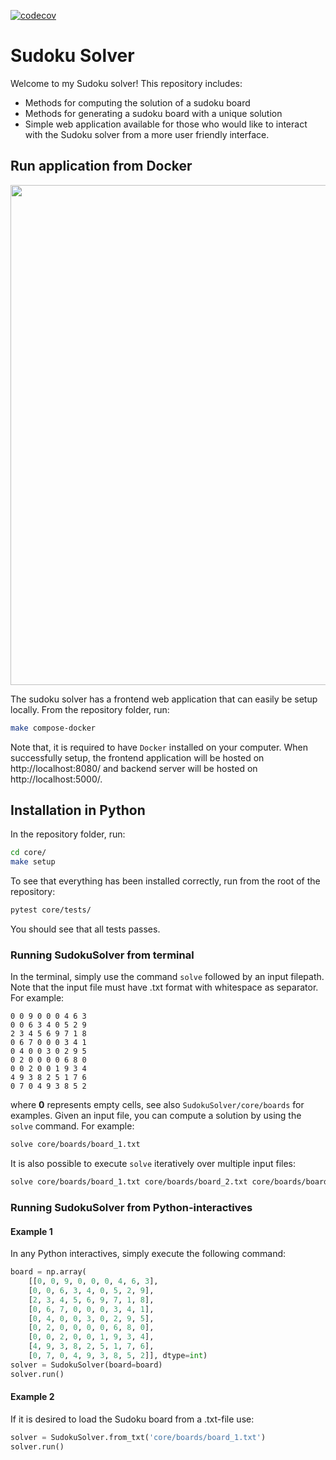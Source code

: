 [![codecov](https://codecov.io/gh/Sche7/SudokuSolver/branch/main/graph/badge.svg?token=JCXICBPNVZ)](https://codecov.io/gh/Sche7/SudokuSolver)


# Sudoku Solver

Welcome to my Sudoku solver! This repository includes:
- Methods for computing the solution of a sudoku board
- Methods for generating a sudoku board with a unique solution
- Simple web application available for those who would like to interact with the Sudoku solver from a more user friendly interface.

## Run application from Docker

<img src="https://user-images.githubusercontent.com/51048135/210431101-48dc28b8-1bb0-44f8-a8ee-8752afacae3c.gif" width="800"/>

The sudoku solver has a frontend web application that can easily be setup locally. From the repository folder, run:
```bash
make compose-docker
```
Note that, it is required to have `Docker` installed on your computer. When successfully setup, the frontend application will be hosted on http://localhost:8080/ and backend server will be hosted on http://localhost:5000/.

## Installation in Python
In the repository folder, run:<br>
```bash
cd core/
make setup
```

To see that everything has been installed correctly, run from the root of the repository:<br>
```bash
pytest core/tests/
```
You should see that all tests passes.

### Running SudokuSolver from terminal
In the terminal, simply use the command <code>solve</code> followed by an input filepath. Note that the input file must have .txt format with whitespace as separator. For example: <br>
```
0 0 9 0 0 0 4 6 3
0 0 6 3 4 0 5 2 9
2 3 4 5 6 9 7 1 8
0 6 7 0 0 0 3 4 1
0 4 0 0 3 0 2 9 5
0 2 0 0 0 0 6 8 0
0 0 2 0 0 1 9 3 4
4 9 3 8 2 5 1 7 6
0 7 0 4 9 3 8 5 2
```
where <strong>0</strong> represents empty cells, see also `SudokuSolver/core/boards` for examples. Given an input file, you can compute a solution by using the `solve` command. For example:<br>
```bash
solve core/boards/board_1.txt
```

It is also possible to execute <code>solve</code> iteratively over multiple input files:<br>
```bash
solve core/boards/board_1.txt core/boards/board_2.txt core/boards/board_3.txt
```

### Running SudokuSolver from Python-interactives
#### Example 1
In any Python interactives, simply execute the following command:<br>
```python
board = np.array(
    [[0, 0, 9, 0, 0, 0, 4, 6, 3],
    [0, 0, 6, 3, 4, 0, 5, 2, 9],
    [2, 3, 4, 5, 6, 9, 7, 1, 8],
    [0, 6, 7, 0, 0, 0, 3, 4, 1],
    [0, 4, 0, 0, 3, 0, 2, 9, 5],
    [0, 2, 0, 0, 0, 0, 6, 8, 0],
    [0, 0, 2, 0, 0, 1, 9, 3, 4],
    [4, 9, 3, 8, 2, 5, 1, 7, 6],
    [0, 7, 0, 4, 9, 3, 8, 5, 2]], dtype=int)
solver = SudokuSolver(board=board)
solver.run()
```
#### Example 2
If it is desired to load the Sudoku board from a .txt-file use:<br>
```python
solver = SudokuSolver.from_txt('core/boards/board_1.txt')
solver.run()
```

